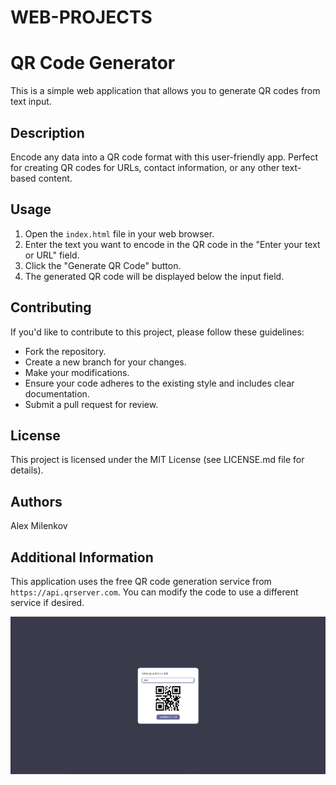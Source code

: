 # WEB-PROJECTS

# QR Code Generator

This is a simple web application that allows you to generate QR codes from text input.

## Description

Encode any data into a QR code format with this user-friendly app. Perfect for creating QR codes for URLs, contact information, or any other text-based content.

## Usage

1. Open the `index.html` file in your web browser.
2. Enter the text you want to encode in the QR code in the "Enter your text or URL" field.
3. Click the "Generate QR Code" button.
4. The generated QR code will be displayed below the input field.

## Contributing

If you'd like to contribute to this project, please follow these guidelines:

* Fork the repository.
* Create a new branch for your changes.
* Make your modifications.
* Ensure your code adheres to the existing style and includes clear documentation.
* Submit a pull request for review.

## License

This project is licensed under the MIT License (see LICENSE.md file for details).

## Authors

Alex Milenkov

## Additional Information

This application uses the free QR code generation service from `https://api.qrserver.com`. You can modify the code to use a different service if desired.

![Image description](https://github.com/AlexMilenkov1/WEB-PROJECTS/blob/main/Screenshot_2.png)


